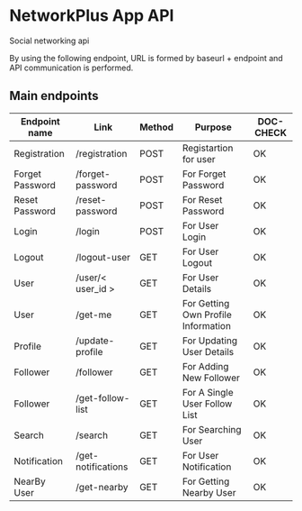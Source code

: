 # NetworkPlus App API
Social networking api
 
By using the following endpoint, URL is formed by baseurl + endpoint and API communication is performed.
  
## Main endpoints

| Endpoint name |  Link  | Method |  Purpose | DOC-CHECK |
|---|---|---|---|---|
|  Registration | /registration  |POST | Registartion for user | OK | 
|  Forget Password | /forget-password    | POST |  For Forget Password  | OK | 
|  Reset Password | /reset-password    | POST |  For Reset Password  | OK |
|  Login | /login    | POST |  For User Login  | OK |
|  Logout | /logout-user   | GET|  For User Logout | OK |
|  User | /user/< user_id >   | GET|  For User Details | OK |
|  User | /get-me   | GET|  For Getting Own Profile Information | OK |
|  Profile | /update-profile   | GET|  For Updating User Details | OK |
|  Follower | /follower   | GET|  For Adding New Follower | OK |
|  Follower | /get-follow-list   | GET|  For A Single User Follow List  | OK |
|  Search | /search   | GET|  For Searching User  | OK |
|  Notification | /get-notifications   | GET|  For User Notification | OK |
|  NearBy User | /get-nearby   | GET|  For Getting Nearby User | OK |


